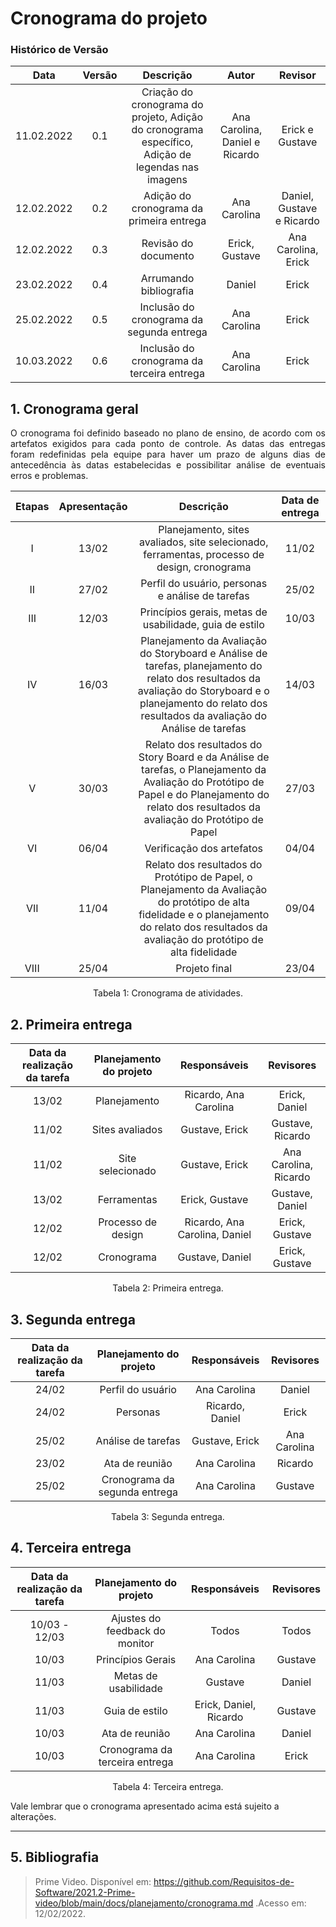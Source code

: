 # Cronograma do projeto

### Histórico de Versão

|    Data    | Versão |                                             Descrição                                             |             Autor              |          Revisor          |
| :--------: | :----: | :-----------------------------------------------------------------------------------------------: | :----------------------------: | :-----------------------: |
| 11.02.2022 |  0.1   | Criação do cronograma do projeto, Adição do cronograma específico, Adição de legendas nas imagens | Ana Carolina, Daniel e Ricardo |      Erick e Gustave      |
| 12.02.2022 |  0.2   |                             Adição do cronograma da primeira entrega                              |          Ana Carolina          | Daniel, Gustave e Ricardo |
| 12.02.2022 |  0.3   |                                       Revisão do documento                                        |         Erick, Gustave         |    Ana Carolina, Erick    |
| 23.02.2022 |  0.4   |                                      Arrumando bibliografia                                       |             Daniel             |           Erick           |
| 25.02.2022 |  0.5   |                             Inclusão do cronograma da segunda entrega                             |          Ana Carolina          |           Erick           |
| 10.03.2022 |  0.6   |                            Inclusão do cronograma da terceira entrega                             |          Ana Carolina          |           Erick           |

## 1. Cronograma geral

<p style="text-align: justify;">O cronograma foi definido baseado no plano de ensino, de acordo com os artefatos exigidos para cada ponto de controle. As datas das entregas foram redefinidas pela equipe para haver um prazo de alguns dias de antecedência às datas estabelecidas e possibilitar análise de eventuais erros e problemas. </p>

| Etapas | Apresentação |                                                                                                  Descrição                                                                                                  | Data de entrega |
| :----: | :----------: | :---------------------------------------------------------------------------------------------------------------------------------------------------------------------------------------------------------: | :-------------: |
|   I    |    13/02     |                                                        Planejamento, sites avaliados, site selecionado, ferramentas, processo de design, cronograma                                                         |      11/02      |
|   II   |    27/02     |                                                                              Perfil do usuário, personas e análise de tarefas                                                                               |      25/02      |
|  III   |    12/03     |                                                                           Princípios gerais, metas de usabilidade, guia de estilo                                                                           |      10/03      |
|   IV   |    16/03     | Planejamento da Avaliação do Storyboard e Análise de tarefas, planejamento do relato dos resultados da avaliação do Storyboard e o planejamento do relato dos resultados da avaliação do Análise de tarefas |      14/03      |
|   V    |    30/03     |        Relato dos resultados do Story Board e da Análise de tarefas, o Planejamento da Avaliação do Protótipo de Papel e do Planejamento do relato dos resultados da avaliação do Protótipo de Papel        |      27/03      |
|   VI   |    06/04     |                                                                                          Verificação dos artefatos                                                                                          |      04/04      |
|  VII   |    11/04     |       Relato dos resultados do Protótipo de Papel, o Planejamento da Avaliação do protótipo de alta fidelidade e o planejamento do relato dos resultados da avaliação do protótipo de alta fidelidade       |      09/04      |
|  VIII  |    25/04     |                                                                                                Projeto final                                                                                                |      23/04      |

<center> <figcaption>Tabela 1: Cronograma de atividades.</figcaption> </center>

## 2. Primeira entrega

| Data da realização da tarefa | Planejamento do projeto |         Responsáveis          |       Revisores       |
| :--------------------------: | :---------------------: | :---------------------------: | :-------------------: |
|            13/02             |      Planejamento       |     Ricardo, Ana Carolina     |     Erick, Daniel     |
|            11/02             |     Sites avaliados     |        Gustave, Erick         |   Gustave, Ricardo    |
|            11/02             |    Site selecionado     |        Gustave, Erick         | Ana Carolina, Ricardo |
|            13/02             |       Ferramentas       |        Erick, Gustave         |    Gustave, Daniel    |
|            12/02             |   Processo de design    | Ricardo, Ana Carolina, Daniel |    Erick, Gustave     |
|            12/02             |       Cronograma        |        Gustave, Daniel        |    Erick, Gustave     |

<center> <figcaption>Tabela 2: Primeira entrega.</figcaption> </center>

## 3. Segunda entrega

| Data da realização da tarefa |    Planejamento do projeto    |  Responsáveis   |  Revisores   |
| :--------------------------: | :---------------------------: | :-------------: | :----------: |
|            24/02             |       Perfil do usuário       |  Ana Carolina   |    Daniel    |
|            24/02             |           Personas            | Ricardo, Daniel |    Erick     |
|            25/02             |      Análise de tarefas       | Gustave, Erick  | Ana Carolina |
|            23/02             |        Ata de reunião         |  Ana Carolina   |   Ricardo    |
|            25/02             | Cronograma da segunda entrega |  Ana Carolina   |   Gustave    |

<center> <figcaption>Tabela 3: Segunda entrega.</figcaption> </center>

## 4. Terceira entrega

| Data da realização da tarefa |    Planejamento do projeto     |      Responsáveis      | Revisores |
| :--------------------------: | :----------------------------: | :--------------------: | :-------: |
|        10/03 - 12/03         | Ajustes do feedback do monitor |         Todos          |   Todos   |
|            10/03             |       Princípios Gerais        |      Ana Carolina      |  Gustave  |
|            11/03             |      Metas de usabilidade      |        Gustave         |  Daniel   |
|            11/03             |         Guia de estilo         | Erick, Daniel, Ricardo |  Gustave  |
|            10/03             |         Ata de reunião         |      Ana Carolina      |  Daniel   |
|            10/03             | Cronograma da terceira entrega |      Ana Carolina      |   Erick   |

<center> <figcaption>Tabela 4: Terceira entrega.</figcaption> </center>

Vale lembrar que o cronograma apresentado acima está sujeito a alterações.

---

## 5. Bibliografia

> Prime Video. Disponível em: https://github.com/Requisitos-de-Software/2021.2-Prime-video/blob/main/docs/planejamento/cronograma.md .Acesso em: 12/02/2022.
